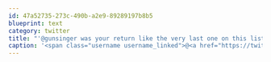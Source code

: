 ```yaml
---
id: 47a52735-273c-490b-a2e9-89289197b8b5
blueprint: text
category: twitter
title: "'@gunsinger was your return like the very last one on this list? ow.ly/20NfFH"
caption: '<span class="username username_linked">@<a href="https://twitter.com/gunsinger" title="Cynthia Gunsinger">gunsinger</a></span> was your return like the very last one on this list? <a href="http://ow.ly/20NfFH" title="http://ow.ly/20NfFH" class="link link_untco">ow.ly/20NfFH</a>'
---
```

